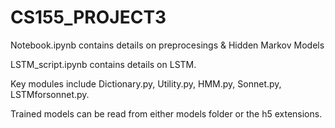 # CS155_PROJECT3
Notebook.ipynb contains details on preprocesings & Hidden Markov Models

LSTM_script.ipynb contains details on LSTM.

Key modules include Dictionary.py, Utility.py, HMM.py, Sonnet.py, LSTMforsonnet.py.

Trained models can be read from either models folder or the h5 extensions.
